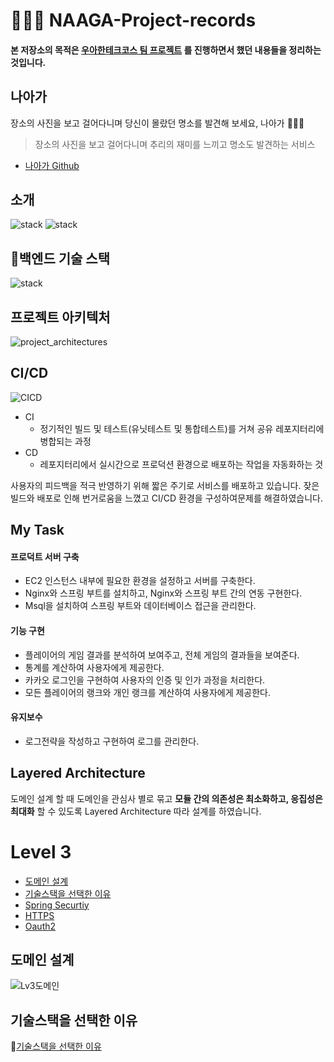 # 🚶🏻‍♀️ NAAGA-Project-records
#### 본 저장소의 목적은 [우아한테크코스 팀 프로젝트](https://github.com/woowacourse-teams) 를 진행하면서 했던 내용들을 정리하는 것입니다.  

## 나아가 
장소의 사진을 보고 걸어다니며 당신이 몰랐던 명소를 발견해 보세요, 나아가 🚶🏻‍♀️

> 장소의 사진을 보고 걸어다니며 추리의 재미를 느끼고 명소도 발견하는 서비스

- [나아가 Github](https://github.com/woowacourse-teams/2023-naaga)

## 소개
![stack](images/image1.png)
![stack](images/image2.png)

## 백엔드 기술 스택
![stack](images/backend_stack.png)

## 프로젝트 아키텍처
![project_architectures](images/project_architectures.png)
## CI/CD
![CICD](images/CICD.png)
- CI
    - 정기적인 빌드 및 테스트(유닛테스트 및 통합테스트)를 거쳐 공유 레포지터리에 병합되는 과정
- CD
    - 레포지터리에서 실시간으로 프로덕션 환경으로 배포하는 작업을 자동화하는 것     

사용자의 피드백을 적극 반영하기 위해 짧은 주기로 서비스를 배포하고 있습니다.
잦은 빌드와 배포로 인해 번거로움을 느꼈고 CI/CD 환경을 구성하여문제를 해결하였습니다.

## My Task
#### 프로덕트 서버 구축
- EC2 인스턴스 내부에 필요한 환경을 설정하고 서버를 구축한다.
- Nginx와 스프링 부트를 설치하고, Nginx와 스프링 부트 간의 연동 구현한다.
- Msql을 설치하여 스프링 부트와 데이터베이스 접근을 관리한다.

#### 기능 구현
- 플레이어의 게임 결과를 분석하여 보여주고, 전체 게임의 결과들을 보여준다.
- 통계를 계산하여 사용자에게 제공한다.
- 카카오 로그인을 구현하여 사용자의 인증 및 인가 과정을 처리한다.
- 모든 플레이어의 랭크와 개인 랭크를 계산하여 사용자에게 제공한다.

#### 유지보수
- 로그전략을 작성하고 구현하여 로그를 관리한다.

## Layered Architecture
도메인 설계 할 때 도메인을 관심사 별로 묶고 **모듈 간의 의존성은 최소화하고, 응집성은 최대화** 할 수 있도록 Layered Architecture 따라 설계를 하였습니다.



# Level 3
  * [도메인 설계](#도메인-설계)
  * [기술스택을 선택한 이유](#기술스택을-선택한-이유)
  * [Spring Securtiy](#spring-securtiy)
  * [HTTPS](#https)
  * [Oauth2](#oauth2)
  
    
## 도메인 설계
![Lv3도메인](images/Lv3_domain.png) 

## 기술스택을 선택한 이유

🤵[기술스택을 선택한 이유](TroubleShoot.md)


